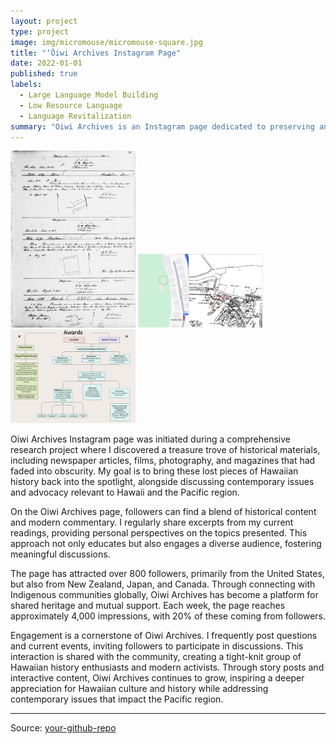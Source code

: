 ```yaml
---
layout: project
type: project
image: img/micromouse/micromouse-square.jpg
title: "‘Ōiwi Archives Instagram Page"
date: 2022-01-01
published: true
labels:
  - Large Language Model Building
  - Low Resource Language
  - Language Revitalization
summary: "Oiwi Archives is an Instagram page dedicated to preserving and sharing Hawaiian history and culture. Created during a research project, it features newspaper articles, films, photography, and magazines that have been forgotten over time. The page also addresses contemporary issues and advocacy related to Hawaii and the Pacific, sharing insights and engaging followers in discussions. With over 800 followers, Oiwi Archives connects enthusiasts and activists from the United States, New Zealand, Japan, and Canada, fostering a vibrant and interactive community."
---
```


<div class="text-center p-4">
  <img width="200px" src="../img/3570.png" class="img-thumbnail">
  <img width="200px" src="../img/map.png" class="img-thumbnail">
  <img width="200px" src="../img/award.png" class="img-thumbnail">
</div>

Oiwi Archives Instagram page was initiated during a comprehensive research project where I discovered a treasure trove of historical materials, including newspaper articles, films, photography, and magazines that had faded into obscurity. My goal is to bring these lost pieces of Hawaiian history back into the spotlight, alongside discussing contemporary issues and advocacy relevant to Hawaii and the Pacific region.

On the Oiwi Archives page, followers can find a blend of historical content and modern commentary. I regularly share excerpts from my current readings, providing personal perspectives on the topics presented. This approach not only educates but also engages a diverse audience, fostering meaningful discussions.

The page has attracted over 800 followers, primarily from the United States, but also from New Zealand, Japan, and Canada. Through connecting with Indigenous communities globally, Oiwi Archives has become a platform for shared heritage and mutual support. Each week, the page reaches approximately 4,000 impressions, with 20% of these coming from followers.

Engagement is a cornerstone of Oiwi Archives. I frequently post questions and current events, inviting followers to participate in discussions. This interaction is shared with the community, creating a tight-knit group of Hawaiian history enthusiasts and modern activists. Through story posts and interactive content, Oiwi Archives continues to grow, inspiring a deeper appreciation for Hawaiian culture and history while addressing contemporary issues that impact the Pacific region.

<hr>

Source: <a href="https://github.com/your-github-repo"><i class="large github icon"></i>your-github-repo</a>
